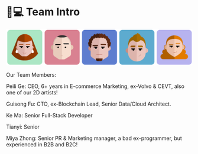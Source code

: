 # 🧑💻 Team Intro

![](<.gitbook/assets/image (1).png>)

Our Team Members:&#x20;

Peili Ge: CEO, 6+ years in E-commerce Marketing, ex-Volvo & CEVT, also one of our 2D artists!

Guisong Fu: CTO, ex-Blockchain Lead, Senior Data/Cloud Architect.

Ke Ma: Senior Full-Stack Developer

Tianyi: Senior&#x20;

Miya Zhong: Senior PR & Marketing manager, a bad ex-programmer, but experienced in B2B and B2C!
